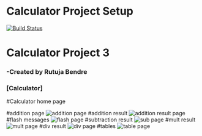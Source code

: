 
# Calculator Project Setup
[![Build Status](https://app.travis-ci.com/rutujab006/calc2.svg?branch=main)](https://app.travis-ci.com/rutujab006/calc2)

# Calculator Project 3

### -Created by Rutuja Bendre

### [Calculator]

#Calculator home page

#addition page
![addition page](https://github.com/rutujab006/calc2/blob/final_project/web_screenshots/Screenshot%20(93).png?raw=true)
#addition result
![addition result page](https://raw.githubusercontent.com/rutujab006/calc2/final_project/web_screenshots/Screenshot%20(91).png)
#flash messages
![flash page](https://raw.githubusercontent.com/rutujab006/calc2/final_project/web_screenshots/Screenshot%20(94).png)
#subtraction result
![sub page](https://raw.githubusercontent.com/rutujab006/calc2/final_project/web_screenshots/Screenshot%20(96).png)
#mult result
![mult page](https://raw.githubusercontent.com/rutujab006/calc2/final_project/web_screenshots/Screenshot%20(95).png)
#div result
![div page](https://raw.githubusercontent.com/rutujab006/calc2/final_project/web_screenshots/Screenshot%20(92).png)
#tables
![table page](https://github.com/rutujab006/calc2/blob/final_project/web_screenshots/csv.png)





